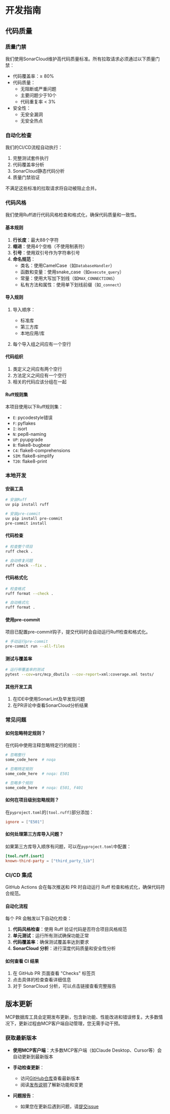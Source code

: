# 开发指南

## 代码质量

### 质量门禁
我们使用SonarCloud维护高代码质量标准。所有拉取请求必须通过以下质量门禁：

- 代码覆盖率：≥ 80%
- 代码质量：
  * 无阻断或严重问题
  * 主要问题少于10个
  * 代码重复率 < 3%
- 安全性：
  * 无安全漏洞
  * 无安全热点

### 自动化检查
我们的CI/CD流程自动执行：
1. 完整测试套件执行
2. 代码覆盖率分析
3. SonarCloud静态代码分析
4. 质量门禁验证

不满足这些标准的拉取请求将自动被阻止合并。

### 代码风格

我们使用Ruff进行代码风格检查和格式化，确保代码质量和一致性。

#### 基本规则

1. **行长度**：最大88个字符
2. **缩进**：使用4个空格（不使用制表符）
3. **引号**：使用双引号作为字符串引号
4. **命名规范**：
   - 类名：使用CamelCase（如`DatabaseHandler`）
   - 函数和变量：使用snake_case（如`execute_query`）
   - 常量：使用大写加下划线（如`MAX_CONNECTIONS`）
   - 私有方法和属性：使用单下划线前缀（如`_connect`）

#### 导入规则

1. 导入顺序：
   - 标准库
   - 第三方库
   - 本地应用/库

2. 每个导入组之间应有一个空行

#### 代码组织

1. 类定义之间应有两个空行
2. 方法定义之间应有一个空行
3. 相关的代码应该分组在一起

#### Ruff规则集

本项目使用以下Ruff规则集：

- `E`: pycodestyle错误
- `F`: pyflakes
- `I`: isort
- `N`: pep8-naming
- `UP`: pyupgrade
- `B`: flake8-bugbear
- `C4`: flake8-comprehensions
- `SIM`: flake8-simplify
- `T20`: flake8-print

### 本地开发

#### 安装工具

```bash
# 安装Ruff
uv pip install ruff

# 安装pre-commit
uv pip install pre-commit
pre-commit install
```

#### 代码检查

```bash
# 检查整个项目
ruff check .

# 自动修复问题
ruff check --fix .
```

#### 代码格式化

```bash
# 检查格式
ruff format --check .

# 自动格式化
ruff format .
```

#### 使用pre-commit

项目已配置pre-commit钩子，提交代码时会自动运行Ruff检查和格式化。

```bash
# 手动运行pre-commit
pre-commit run --all-files
```

#### 测试与覆盖率

```bash
# 运行带覆盖率的测试
pytest --cov=src/mcp_dbutils --cov-report=xml:coverage.xml tests/
```

#### 其他开发工具

1. 在IDE中使用SonarLint及早发现问题
2. 在PR评论中查看SonarCloud分析结果

### 常见问题

#### 如何忽略特定规则？

在代码中使用注释忽略特定行的规则：

```python
# 忽略整行
some_code_here  # noqa

# 忽略特定规则
some_code_here  # noqa: E501

# 忽略多个规则
some_code_here  # noqa: E501, F401
```

#### 如何在项目级别忽略规则？

在`pyproject.toml`的`[tool.ruff]`部分添加：

```toml
ignore = ["E501"]
```

#### 如何处理第三方库导入问题？

如果第三方库导入顺序有问题，可以在`pyproject.toml`中配置：

```toml
[tool.ruff.isort]
known-third-party = ["third_party_lib"]
```

### CI/CD 集成

GitHub Actions 会在每次推送和 PR 时自动运行 Ruff 检查和格式化，确保代码符合规范。

#### 自动化流程

每个 PR 会触发以下自动化检查：

1. **代码风格检查**：使用 Ruff 验证代码是否符合项目风格规范
2. **单元测试**：运行所有测试确保功能正常
3. **代码覆盖率**：确保测试覆盖率达到要求
4. **SonarCloud 分析**：进行深度代码质量和安全性分析

#### 如何查看 CI 结果

1. 在 GitHub PR 页面查看 "Checks" 标签页
2. 点击具体的检查查看详细信息
3. 对于 SonarCloud 分析，可以点击链接查看完整报告

## 版本更新

MCP数据库工具会定期发布更新，包含新功能、性能改进和错误修复。大多数情况下，更新过程由MCP客户端自动管理，您无需手动干预。

### 获取最新版本

- **使用MCP客户端**：大多数MCP客户端（如Claude Desktop、Cursor等）会自动更新到最新版本

- **手动检查更新**：
  - 访问[GitHub仓库](https://github.com/donghao1393/mcp-dbutils)查看最新版本
  - 阅读[发布说明](https://github.com/donghao1393/mcp-dbutils/releases)了解新功能和变更

- **问题报告**：
  - 如果您在更新后遇到问题，请[提交issue](https://github.com/donghao1393/mcp-dbutils/issues)
